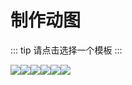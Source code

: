 # 制作动图

::: tip
请点击选择一个模板
:::

[![](~@story/nvjizhe.gif)](./nvjizhe.md)[![](~@story/wunian.gif)](./wunian.md)[![](~@story/wuleihong.gif)](./wuleihong.md)[![](~@story/moshou.gif)](./moshou.md)[![](~@story/wangjingze.gif)](./wangjingze.md)[![](~@story/tuboshu.gif)](./tuboshu.md)

<style scoped>
.content p > a {
  display: inline-block;
  margin-right: .8em;
  margin-bottom: .32em;
}
.content p > a > img {
  width: 200px; /* fixme */
  height: 123px;
}
</style>
